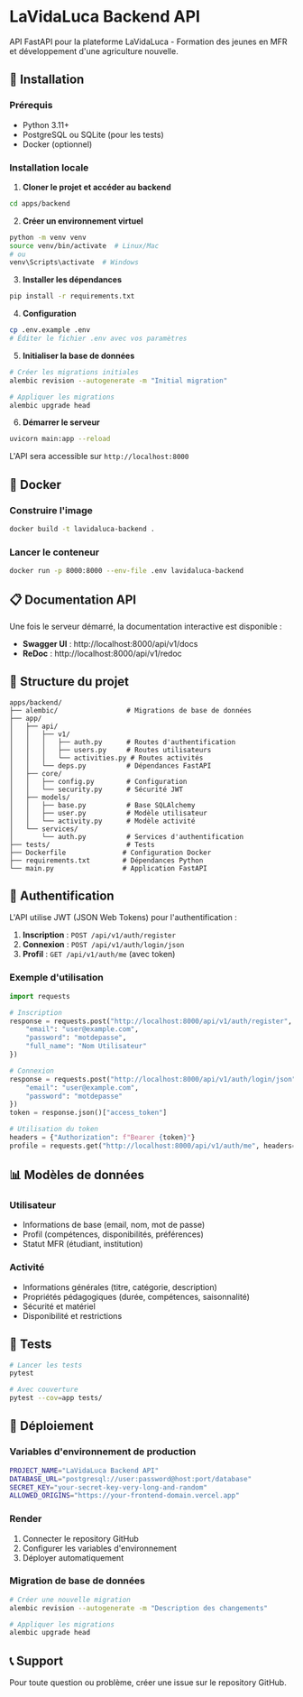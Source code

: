# LaVidaLuca Backend API

API FastAPI pour la plateforme LaVidaLuca - Formation des jeunes en MFR et développement d'une agriculture nouvelle.

## 🚀 Installation

### Prérequis
- Python 3.11+
- PostgreSQL ou SQLite (pour les tests)
- Docker (optionnel)

### Installation locale

1. **Cloner le projet et accéder au backend**
```bash
cd apps/backend
```

2. **Créer un environnement virtuel**
```bash
python -m venv venv
source venv/bin/activate  # Linux/Mac
# ou
venv\Scripts\activate  # Windows
```

3. **Installer les dépendances**
```bash
pip install -r requirements.txt
```

4. **Configuration**
```bash
cp .env.example .env
# Éditer le fichier .env avec vos paramètres
```

5. **Initialiser la base de données**
```bash
# Créer les migrations initiales
alembic revision --autogenerate -m "Initial migration"

# Appliquer les migrations
alembic upgrade head
```

6. **Démarrer le serveur**
```bash
uvicorn main:app --reload
```

L'API sera accessible sur `http://localhost:8000`

## 🐳 Docker

### Construire l'image
```bash
docker build -t lavidaluca-backend .
```

### Lancer le conteneur
```bash
docker run -p 8000:8000 --env-file .env lavidaluca-backend
```

## 📋 Documentation API

Une fois le serveur démarré, la documentation interactive est disponible :
- **Swagger UI** : http://localhost:8000/api/v1/docs
- **ReDoc** : http://localhost:8000/api/v1/redoc

## 🔧 Structure du projet

```
apps/backend/
├── alembic/                 # Migrations de base de données
├── app/
│   ├── api/
│   │   ├── v1/
│   │   │   ├── auth.py      # Routes d'authentification
│   │   │   ├── users.py     # Routes utilisateurs
│   │   │   └── activities.py # Routes activités
│   │   └── deps.py          # Dépendances FastAPI
│   ├── core/
│   │   ├── config.py        # Configuration
│   │   └── security.py      # Sécurité JWT
│   ├── models/
│   │   ├── base.py          # Base SQLAlchemy
│   │   ├── user.py          # Modèle utilisateur
│   │   └── activity.py      # Modèle activité
│   └── services/
│       └── auth.py          # Services d'authentification
├── tests/                   # Tests
├── Dockerfile              # Configuration Docker
├── requirements.txt        # Dépendances Python
└── main.py                 # Application FastAPI
```

## 🔐 Authentification

L'API utilise JWT (JSON Web Tokens) pour l'authentification :

1. **Inscription** : `POST /api/v1/auth/register`
2. **Connexion** : `POST /api/v1/auth/login/json`
3. **Profil** : `GET /api/v1/auth/me` (avec token)

### Exemple d'utilisation

```python
import requests

# Inscription
response = requests.post("http://localhost:8000/api/v1/auth/register", json={
    "email": "user@example.com",
    "password": "motdepasse",
    "full_name": "Nom Utilisateur"
})

# Connexion
response = requests.post("http://localhost:8000/api/v1/auth/login/json", json={
    "email": "user@example.com",
    "password": "motdepasse"
})
token = response.json()["access_token"]

# Utilisation du token
headers = {"Authorization": f"Bearer {token}"}
profile = requests.get("http://localhost:8000/api/v1/auth/me", headers=headers)
```

## 📊 Modèles de données

### Utilisateur
- Informations de base (email, nom, mot de passe)
- Profil (compétences, disponibilités, préférences)
- Statut MFR (étudiant, institution)

### Activité
- Informations générales (titre, catégorie, description)
- Propriétés pédagogiques (durée, compétences, saisonnalité)
- Sécurité et matériel
- Disponibilité et restrictions

## 🧪 Tests

```bash
# Lancer les tests
pytest

# Avec couverture
pytest --cov=app tests/
```

## 🚀 Déploiement

### Variables d'environnement de production

```bash
PROJECT_NAME="LaVidaLuca Backend API"
DATABASE_URL="postgresql://user:password@host:port/database"
SECRET_KEY="your-secret-key-very-long-and-random"
ALLOWED_ORIGINS="https://your-frontend-domain.vercel.app"
```

### Render

1. Connecter le repository GitHub
2. Configurer les variables d'environnement
3. Déployer automatiquement

### Migration de base de données

```bash
# Créer une nouvelle migration
alembic revision --autogenerate -m "Description des changements"

# Appliquer les migrations
alembic upgrade head
```

## 📞 Support

Pour toute question ou problème, créer une issue sur le repository GitHub.